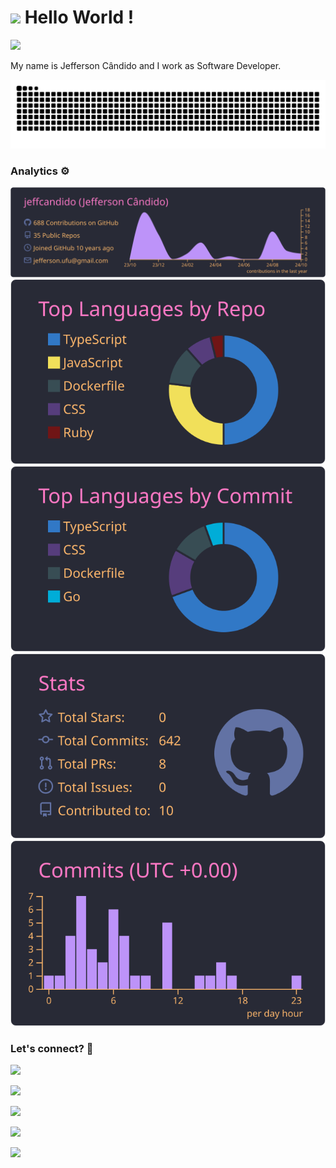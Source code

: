 
<h1><img src="https://emojis.slackmojis.com/emojis/images/1531849430/4246/blob-sunglasses.gif?1531849430" width="30"/> Hello World ! </h1>

![](http://estruyf-github.azurewebsites.net/api/VisitorHit?user=jeffcandido&repo=jeffcandido&countColorcountColor)

My name is Jefferson Cândido and I work as Software Developer.

![Snake animation](https://github.com/jeffcandido/jeffcandido/blob/output/github-contribution-grid-snake.svg)

### Analytics ⚙️

[![](https://raw.githubusercontent.com/jeffcandido/jeffcandido/master/profile-summary-card-output/dracula/0-profile-details.svg)](https://github.com/vn7n24fzkq/github-profile-summary-cards)
[![](https://raw.githubusercontent.com/jeffcandido/jeffcandido/master/profile-summary-card-output/dracula/1-repos-per-language.svg)](https://github.com/vn7n24fzkq/github-profile-summary-cards) [![](https://raw.githubusercontent.com/jeffcandido/jeffcandido/master/profile-summary-card-output/dracula/2-most-commit-language.svg)](https://github.com/vn7n24fzkq/github-profile-summary-cards)
[![](https://raw.githubusercontent.com/jeffcandido/jeffcandido/master/profile-summary-card-output/dracula/3-stats.svg)](https://github.com/vn7n24fzkq/github-profile-summary-cards) [![](https://raw.githubusercontent.com/jeffcandido/jeffcandido/master/profile-summary-card-output/dracula/4-productive-time.svg)](https://github.com/vn7n24fzkq/github-profile-summary-cards)

### Let's connect? 🤝

<p align="left">

<a href="https://www.linkedin.com/in/jefferson-da-silva-c%C3%A2ndido-8ab8a570/"><img src="https://img.shields.io/badge/-LinkedIn-0077B5?style=flat&logo=Linkedin&logoColor=white"/></a>

<a href="https://twitter.com/jeffcnd"><img src="https://img.shields.io/badge/-Twitter-%231DA1F2?style=flat&logo=twitter&logoColor=white"/></a>

<a href="https://www.instagram.com/jeff.candido/"><img src="https://img.shields.io/badge/-Instagram-E4405F?style=flat&logo=instagram&logoColor=white"/></a>

<a href="https://www.facebook.com/jefferssaum/"><img src="https://img.shields.io/badge/-Facebook-1877F2?style=flat&logo=facebook&logoColor=white"/></a>

<a href="https://medium.com/@jeffcandido"><img src="https://img.shields.io/badge/-Medium-%2312100E?style=flat&logo=medium&logoColor=white"/></a>

</p>
